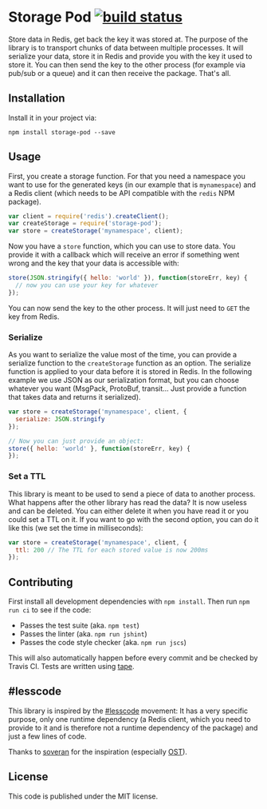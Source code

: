 # Storage Pod [![build status](https://travis-ci.org/moonglum/storage-pod.svg)](https://travis-ci.org/moonglum/storage-pod)

Store data in Redis, get back the key it was stored at. The purpose of the library is to transport chunks of data between multiple processes. It will serialize your data, store it in Redis and provide you with the key it used to store it. You can then send the key to the other process (for example via pub/sub or a queue) and it can then receive the package. That's all.

## Installation

Install it in your project via:

```
npm install storage-pod --save
```

## Usage

First, you create a storage function. For that you need a namespace you want to use for the generated keys (in our example that is `mynamespace`) and a Redis client (which needs to be API compatible with the `redis` NPM package).

```js
var client = require('redis').createClient();
var createStorage = require('storage-pod');
var store = createStorage('mynamespace', client);
```

Now you have a `store` function, which you can use to store data. You provide it with a callback which will receive an error if something went wrong and the key that your data is accessible with:

```js
store(JSON.stringify({ hello: 'world' }), function(storeErr, key) {
  // now you can use your key for whatever
});
```

You can now send the key to the other process. It will just need to `GET` the key from Redis.

### Serialize

As you want to serialize the value most of the time, you can provide a serialize function to the `createStorage` function as an option. The serialize function is applied to your data before it is stored in Redis. In the following example we use JSON as our serialization format, but you can choose whatever you want (MsgPack, ProtoBuf, transit... Just provide a function that takes data and returns it serialized).

```js
var store = createStorage('mynamespace', client, {
  serialize: JSON.stringify
});

// Now you can just provide an object:
store({ hello: 'world' }, function(storeErr, key) {
});
```

### Set a TTL

This library is meant to be used to send a piece of data to another process. What happens after the other library has read the data? It is now useless and can be deleted. You can either delete it when you have read it or you could set a TTL on it. If you want to go with the second option, you can do it like this (we set the time in milliseconds):

```js
var store = createStorage('mynamespace', client, {
  ttl: 200 // The TTL for each stored value is now 200ms
});
```

## Contributing

First install all development dependencies with `npm install`. Then run `npm run ci` to see if the code:

* Passes the test suite (aka. `npm test`)
* Passes the linter (aka. `npm run jshint`)
* Passes the code style checker (aka. `npm run jscs`)

This will also automatically happen before every commit and be checked by Travis CI. Tests are written using [tape](https://github.com/substack/tape).

## #lesscode

This library is inspired by the [\#lesscode](http://lesscode.is) movement: It has a very specific purpose, only one runtime dependency (a Redis client, which you need to provide to it and is therefore not a runtime dependency of the package) and just a few lines of code.

Thanks to [soveran](http://github.com/soveran) for the inspiration (especially [OST](https://github.com/soveran/ost)).

## License

This code is published under the MIT license.
